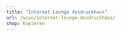 ```yaml
---
title: "Internet Lounge dasdruckhaus"
url: /wien/internet-lounge-dasdruckhaus/
shop: Kopieren
---
```


